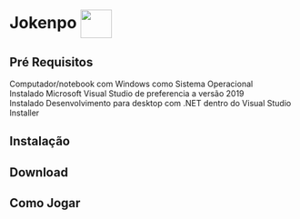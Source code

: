 <h1>Jokenpo <img align="center" src="https://media.discordapp.net/attachments/956982508292046949/961024183867949066/button_scissors_1.png" width="55" height="50" /> </h1>

<h2>Pré Requisitos</h2>
Computador/notebook com Windows como Sistema Operacional<br>
Instalado Microsoft Visual Studio de preferencia a versão 2019<br>
Instalado Desenvolvimento para desktop com .NET dentro do Visual Studio Installer

<h2>Instalação</h2>
<h2>Download</h2>
<h2>Como Jogar</h2>
